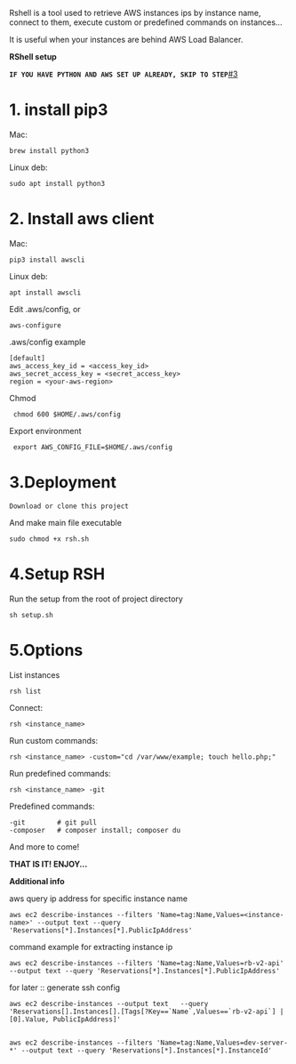 Rshell is a tool used to retrieve AWS instances ips by instance name, connect to them,
execute custom or predefined commands on instances...

It is useful when your instances are behind AWS Load Balancer.

**RShell setup**

**`IF YOU HAVE PYTHON AND AWS SET UP ALREADY, SKIP TO STEP`**[#3](#3deployment#)
# 1. install pip3 #

Mac:

    brew install python3

Linux deb:

    sudo apt install python3

# 2. Install aws client #
 
Mac:

    pip3 install awscli

Linux deb:

    apt install awscli 

Edit .aws/config, or

    aws-configure

.aws/config example
   
    [default]
    aws_access_key_id = <access_key_id> 
    aws_secret_access_key = <secret_access_key>
    region = <your-aws-region>

Chmod

     chmod 600 $HOME/.aws/config

Export environment

     export AWS_CONFIG_FILE=$HOME/.aws/config

# 3.Deployment #

    Download or clone this project
    
And make main file executable

    sudo chmod +x rsh.sh

# 4.Setup RSH #

Run the setup from the root of project directory

    sh setup.sh

# 5.Options #

List instances

    rsh list
    
Connect:

    rsh <instance_name>

Run custom commands:

    rsh <instance_name> -custom="cd /var/www/example; touch hello.php;"

Run predefined commands:

    rsh <instance_name> -git
    
Predefined commands:
    
    -git        # git pull
    -composer   # composer install; composer du
And more to come!

**THAT IS IT! ENJOY...**


**Additional info**

aws query ip address for specific instance name

    aws ec2 describe-instances --filters 'Name=tag:Name,Values=<instance-name>' --output text --query 'Reservations[*].Instances[*].PublicIpAddress'

command example for extracting instance ip

    aws ec2 describe-instances --filters 'Name=tag:Name,Values=rb-v2-api' --output text --query 'Reservations[*].Instances[*].PublicIpAddress'

for later :: generate ssh config

    aws ec2 describe-instances --output text   --query 'Reservations[].Instances[].[Tags[?Key==`Name`,Values==`rb-v2-api`] | [0].Value, PublicIpAddress]'


    aws ec2 describe-instances --filters 'Name=tag:Name,Values=dev-server-*' --output text --query 'Reservations[*].Instances[*].InstanceId'
